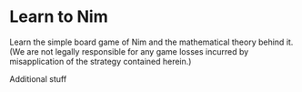 # Learn to Nim
Learn the simple board game of Nim and the mathematical theory behind it. (We are not legally responsible for any game losses incurred by misapplication of the strategy contained herein.)

Additional stuff

